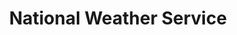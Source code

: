 ---
# This topic lives at
# https://digital.gov/topics/national-weather-service

# Topic Title
title: "National Weather Service"

# description — keep it short and clear
summary: ""

# Weight
weight: 1

# For more information on managing topics,
# see https://github.com/GSA/digitalgov.gov/wiki/topics
---